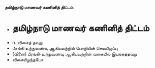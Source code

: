 **தமிழ்நாடு மாணவர் கணினித் திட்டம்**
- # தமிழ்நாடு மாணவர் கணினித் திட்டம்
- n. விசைத் தவறு
- பீரங்கி உந்துவண்டி ஆகியவற்றில் பொறியின் செயலிழப்பு
- (வினை) பீரங்கி-உந்துவண்டி ஆகியவற்றின் வகையில் இயங்கத்தவறு
- விசையிழந்தபோ.

